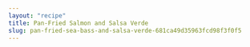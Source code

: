```yaml
---
layout: "recipe"
title: Pan-Fried Salmon and Salsa Verde
slug: pan-fried-sea-bass-and-salsa-verde-681ca49d35963fcd98f3f0f5
---
```

